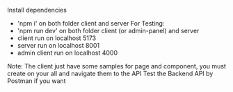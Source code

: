 Install dependencies
- 'npm i' on both folder client and server
For Testing:
- 'npm run dev' on both folder client (or admin-panel) and server
- client run on localhost 5173
- server run on localhost 8001
- admin client run on localhost 4000

Note:
The client just have some samples for page and component, you must create on your all and navigate them to the API
Test the Backend API by Postman if you want
